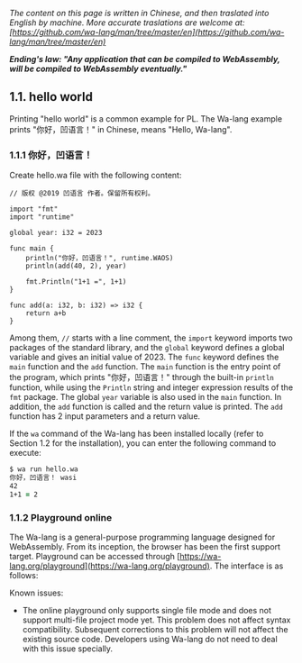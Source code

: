 *The content on this page is written in Chinese, and then traslated into English by machine. More accurate traslations are welcome at: [https://github.com/wa-lang/man/tree/master/en](https://github.com/wa-lang/man/tree/master/en)*

***Ending's law: "Any application that can be compiled to WebAssembly, will be compiled to WebAssembly eventually."***

## 1.1. hello world

Printing "hello world" is a common example for PL. The Wa-lang example prints "你好，凹语言！" in Chinese, means "Hello, Wa-lang".

### 1.1.1 你好，凹语言！

Create hello.wa file with the following content:

```wa
// 版权 @2019 凹语言 作者。保留所有权利。

import "fmt"
import "runtime"

global year: i32 = 2023

func main {
    println("你好，凹语言！", runtime.WAOS)
    println(add(40, 2), year)

    fmt.Println("1+1 =", 1+1)
}

func add(a: i32, b: i32) => i32 {
    return a+b
}
```

Among them, `//` starts with a line comment, the `import` keyword imports two packages of the standard library, and the `global` keyword defines a global variable and gives an initial value of 2023. The `func` keyword defines the `main` function and the `add` function. The `main` function is the entry point of the program, which prints "你好，凹语言！" through the built-in `println` function, while using the `Println` string and integer expression results of the `fmt` package. The global `year` variable is also used in the `main` function. In addition, the `add` function is called and the return value is printed. The `add` function has 2 input parameters and a return value.

If the `wa` command of the Wa-lang has been installed locally (refer to Section 1.2 for the installation), you can enter the following command to execute:

``` zsh
$ wa run hello.wa
你好，凹语言！ wasi
42
1+1 = 2
```

### 1.1.2 Playground online

The Wa-lang is a general-purpose programming language designed for WebAssembly. From its inception, the browser has been the first support target. Playground can be accessed through [https://wa-lang.org/playground](https://wa-lang.org/playground). The interface is as follows:

Known issues:
- The online playground only supports single file mode and does not support multi-file project mode yet. This problem does not affect syntax compatibility. Subsequent corrections to this problem will not affect the existing source code. Developers using Wa-lang do not need to deal with this issue specially.
